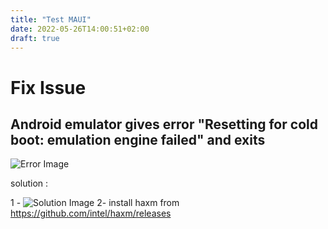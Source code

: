 ```yaml
---
title: "Test MAUI"
date: 2022-05-26T14:00:51+02:00
draft: true
---
```


# Fix Issue

## Android emulator gives error "Resetting for cold boot: emulation engine failed" and exits

![Error Image](/images/test-MAUI/error-1.png)

solution :

1 - ![Solution Image](/images/test-MAUI/solution-1.png)
2- install haxm from https://github.com/intel/haxm/releases
